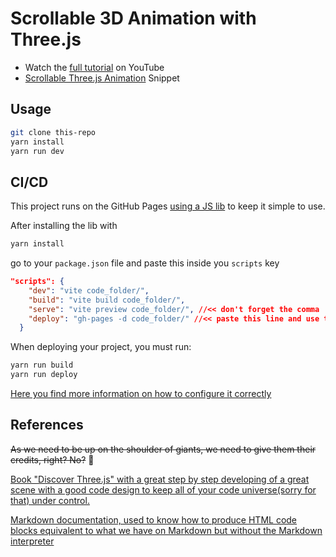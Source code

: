 # Scrollable 3D Animation with Three.js

- Watch the [full tutorial](https://youtu.be/Q7AOvWpIVHU) on YouTube
- [Scrollable Three.js Animation](https://fireship.io/snippets/threejs-scrollbar-animation) Snippet

## Usage

```bash
git clone this-repo
yarn install
yarn run dev
```

## CI/CD

This project runs on the GitHub Pages [using a JS lib](https://yarnpkg.com/package/gh-pages) to keep it simple to use.

After installing the lib with
```bash
yarn install 
```
go to your `package.json` file and paste this inside you `scripts` key

```json
"scripts": {
    "dev": "vite code_folder/",
    "build": "vite build code_folder/",
    "serve": "vite preview code_folder/", //<< don't forget the comma ','
    "deploy": "gh-pages -d code_folder/" //<< paste this line and use the folder in which your code is in, if it's on the root folder your in, just use '.' as your folder name
  }
```

When deploying your project, you must run:

```bash
yarn run build
yarn run deploy
```

[Here you find more information on how to configure it correctly](https://github.com/tschaub/gh-pages)

## References
~~As we need to be up on the shoulder of giants, we need to give them their credits, right? No?~~ :thinking:

[Book "Discover Three.js" with a great step by step developing of a great scene with a good code design to keep all of your code universe(sorry for that) under control.](https://discoverthreejs.com/book/first-steps/animation-system/)

[Markdown documentation, used to know how to produce HTML code blocks equivalent to what we have on Markdown but without the Markdown interpreter](https://daringfireball.net/projects/markdown/syntax#precode)